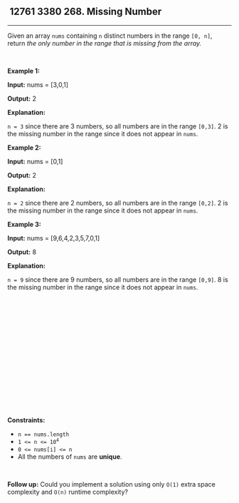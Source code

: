 <h2> 12761 3380
268. Missing Number</h2><hr><div><p>Given an array <code>nums</code> containing <code>n</code> distinct numbers in the range <code>[0, n]</code>, return <em>the only number in the range that is missing from the array.</em></p>

<p>&nbsp;</p>
<p><strong class="example">Example 1:</strong></p>

<div class="example-block">
<p><strong>Input:</strong> <span class="example-io">nums = [3,0,1]</span></p>

<p><strong>Output:</strong> <span class="example-io">2</span></p>

<p><strong>Explanation:</strong></p>

<p><code>n = 3</code> since there are 3 numbers, so all numbers are in the range <code>[0,3]</code>. 2 is the missing number in the range since it does not appear in <code>nums</code>.</p>
</div>

<p><strong class="example">Example 2:</strong></p>

<div class="example-block">
<p><strong>Input:</strong> <span class="example-io">nums = [0,1]</span></p>

<p><strong>Output:</strong> <span class="example-io">2</span></p>

<p><strong>Explanation:</strong></p>

<p><code>n = 2</code> since there are 2 numbers, so all numbers are in the range <code>[0,2]</code>. 2 is the missing number in the range since it does not appear in <code>nums</code>.</p>
</div>

<p><strong class="example">Example 3:</strong></p>

<div class="example-block">
<p><strong>Input:</strong> <span class="example-io">nums = [9,6,4,2,3,5,7,0,1]</span></p>

<p><strong>Output:</strong> <span class="example-io">8</span></p>

<p><strong>Explanation:</strong></p>

<p><code>n = 9</code> since there are 9 numbers, so all numbers are in the range <code>[0,9]</code>. 8 is the missing number in the range since it does not appear in <code>nums</code>.</p>
</div>

<div class="simple-translate-system-theme" id="simple-translate">
<div>
<div class="simple-translate-button isShow" style="background-image: url(&quot;moz-extension://8a9ffb6b-7e69-4e93-aae1-436a1448eff6/icons/512.png&quot;); height: 22px; width: 22px; top: 318px; left: 36px;">&nbsp;</div>

<div class="simple-translate-panel " style="width: 300px; height: 200px; top: 0px; left: 0px; font-size: 13px;">
<div class="simple-translate-result-wrapper" style="overflow: hidden;">
<div class="simple-translate-move" draggable="true">&nbsp;</div>

<div class="simple-translate-result-contents">
<p class="simple-translate-result" dir="auto">&nbsp;</p>

<p class="simple-translate-candidate" dir="auto">&nbsp;</p>
</div>
</div>
</div>
</div>
</div>

<p>&nbsp;</p>
<p><strong>Constraints:</strong></p>

<ul>
	<li><code>n == nums.length</code></li>
	<li><code>1 &lt;= n &lt;= 10<sup>4</sup></code></li>
	<li><code>0 &lt;= nums[i] &lt;= n</code></li>
	<li>All the numbers of <code>nums</code> are <strong>unique</strong>.</li>
</ul>

<p>&nbsp;</p>
<p><strong>Follow up:</strong> Could you implement a solution using only <code>O(1)</code> extra space complexity and <code>O(n)</code> runtime complexity?</p>
</div>